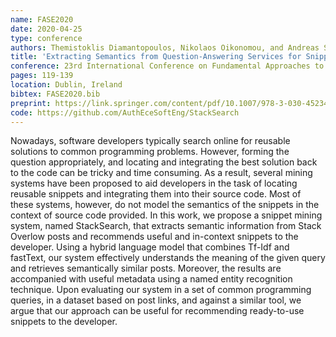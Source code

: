 ```yaml
---
name: FASE2020
date: 2020-04-25
type: conference
authors: Themistoklis Diamantopoulos, Nikolaos Oikonomou, and Andreas Symeonidis
title: 'Extracting Semantics from Question-Answering Services for Snippet Reuse'
conference: 23rd International Conference on Fundamental Approaches to Software Engineering (FASE)
pages: 119-139
location: Dublin, Ireland
bibtex: FASE2020.bib
preprint: https://link.springer.com/content/pdf/10.1007/978-3-030-45234-6_6.pdf
code: https://github.com/AuthEceSoftEng/StackSearch
---
```


Nowadays, software developers typically search online for reusable solutions to common 
programming problems. However, forming the question appropriately, and locating and 
integrating the best solution back to the code can be tricky and time consuming. As a 
result, several mining systems have been proposed to aid developers in the task of 
locating reusable snippets and integrating them into their source code. Most of these 
systems, however, do not model the semantics of the snippets in the context of source 
code provided. In this work, we propose a snippet mining system, named StackSearch, 
that extracts semantic information from Stack Overlow posts and recommends useful and 
in-context snippets to the developer. Using a hybrid language model that combines Tf-Idf 
and fastText, our system effectively understands the meaning of the given query and 
retrieves semantically similar posts. Moreover, the results are accompanied with useful 
metadata using a named entity recognition technique. Upon evaluating our system in a set 
of common programming queries, in a dataset based on post links, and against a similar 
tool, we argue that our approach can be useful for recommending ready-to-use snippets to 
the developer.
